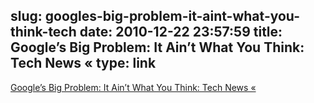 slug: googles-big-problem-it-aint-what-you-think-tech
date: 2010-12-22 23:57:59
title: Google’s Big Problem: It Ain’t What You Think: Tech News «
type: link
---

[Google’s Big Problem: It Ain’t What You Think: Tech News «](http://gigaom.com/2010/12/21/google’s-big-problem-it-ain’t-what-you-think/)
